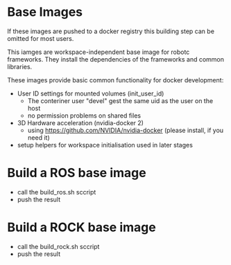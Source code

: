 
# Base Images

If these images are pushed to a docker registry this building step can be omitted for most users.

This iamges are workspace-independent base image for robotc frameworks.
They install the dependencies of the frameworks and common libraries.

These images provide basic common functionality for docker development:

* User ID settings for mounted volumes (init_user_id)
  * The conteriner user "devel" gest the same uid as the user on the host
  * no permission problems on shared files
* 3D Hardware acceleration (nvidia-docker 2)
  * using https://github.com/NVIDIA/nvidia-docker (please install, if you need it)
* setup helpers for workspace initialisation used in later stages


# Build a ROS base image

* call the build_ros.sh sccript
* push the result


# Build a ROCK base image

* call the build_rock.sh sccript
* push the result


